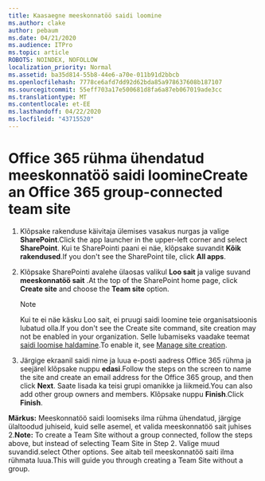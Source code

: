 ```yaml
---
title: Kaasaegne meeskonnatöö saidi loomine
ms.author: clake
author: pebaum
ms.date: 04/21/2020
ms.audience: ITPro
ms.topic: article
ROBOTS: NOINDEX, NOFOLLOW
localization_priority: Normal
ms.assetid: ba35d814-55b8-44e6-a70e-011b91d2bbcb
ms.openlocfilehash: 7778ce6afd7dd92d62bda85a978637608b187107
ms.sourcegitcommit: 55eff703a17e500681d8fa6a87eb067019ade3cc
ms.translationtype: MT
ms.contentlocale: et-EE
ms.lasthandoff: 04/22/2020
ms.locfileid: "43715520"
---
```

# <a name="create-an-office-365-group-connected-team-site"></a><span data-ttu-id="6556f-102">Office 365 rühma ühendatud meeskonnatöö saidi loomine</span><span class="sxs-lookup"><span data-stu-id="6556f-102">Create an Office 365 group-connected team site</span></span>

1. <span data-ttu-id="6556f-103">Klõpsake rakenduse käivitaja ülemises vasakus nurgas ja valige **SharePoint**.</span><span class="sxs-lookup"><span data-stu-id="6556f-103">Click the app launcher in the upper-left corner and select **SharePoint**.</span></span> <span data-ttu-id="6556f-104">Kui te SharePointi paani ei näe, klõpsake suvandit **Kõik rakendused**.</span><span class="sxs-lookup"><span data-stu-id="6556f-104">If you don't see the SharePoint tile, click **All apps**.</span></span>
    
2. <span data-ttu-id="6556f-105">Klõpsake SharePointi avalehe ülaosas valikul **Loo sait** ja valige suvand **meeskonnatöö sait** .</span><span class="sxs-lookup"><span data-stu-id="6556f-105">At the top of the SharePoint home page, click **Create site** and choose the **Team site** option.</span></span> 
    
    > [!NOTE]
    > <span data-ttu-id="6556f-106">Kui te ei näe käsku Loo sait, ei pruugi saidi loomine teie organisatsioonis lubatud olla.</span><span class="sxs-lookup"><span data-stu-id="6556f-106">If you don't see the Create site command, site creation may not be enabled in your organization.</span></span> <span data-ttu-id="6556f-107">Selle lubamiseks vaadake teemat [saidi loomise haldamine](https://go.microsoft.com/fwlink/?linkid=2009644).</span><span class="sxs-lookup"><span data-stu-id="6556f-107">To enable it, see [Manage site creation](https://go.microsoft.com/fwlink/?linkid=2009644).</span></span> 
  
3. <span data-ttu-id="6556f-108">Järgige ekraanil saidi nime ja luua e-posti aadress Office 365 rühma ja seejärel klõpsake nuppu **edasi**.</span><span class="sxs-lookup"><span data-stu-id="6556f-108">Follow the steps on the screen to name the site and create an email address for the Office 365 group, and then click **Next**.</span></span> <span data-ttu-id="6556f-109">Saate lisada ka teisi grupi omanikke ja liikmeid.</span><span class="sxs-lookup"><span data-stu-id="6556f-109">You can also add other group owners and members.</span></span> <span data-ttu-id="6556f-110">Klõpsake nuppu **Finish**.</span><span class="sxs-lookup"><span data-stu-id="6556f-110">Click **Finish**.</span></span>
  
 <span data-ttu-id="6556f-111">**Märkus:** Meeskonnatöö saidi loomiseks ilma rühma ühendatud, järgige ülaltoodud juhiseid, kuid selle asemel, et valida meeskonnatöö sait juhises 2.</span><span class="sxs-lookup"><span data-stu-id="6556f-111">**Note:** To create a Team Site without a group connected, follow the steps above, but instead of selecting Team Site in Step 2.</span></span> <span data-ttu-id="6556f-112">Valige muud suvandid.</span><span class="sxs-lookup"><span data-stu-id="6556f-112">select Other options.</span></span> <span data-ttu-id="6556f-113">See aitab teil meeskonnatöö saiti ilma rühmata luua.</span><span class="sxs-lookup"><span data-stu-id="6556f-113">This will guide you through creating a Team Site without a group.</span></span> 
    

